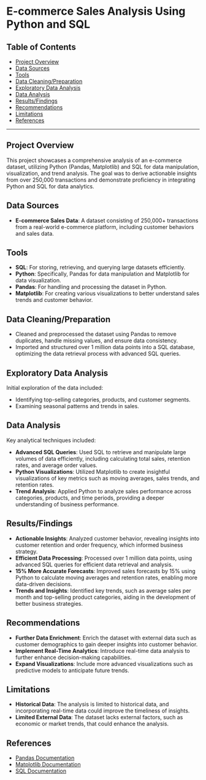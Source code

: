 # E-commerce Sales Analysis Using Python and SQL

## Table of Contents
- [Project Overview](#project-overview)
- [Data Sources](#data-sources)
- [Tools](#tools)
- [Data Cleaning/Preparation](#data-cleaningpreparation)
- [Exploratory Data Analysis](#exploratory-data-analysis)
- [Data Analysis](#data-analysis)
- [Results/Findings](#resultsfindings)
- [Recommendations](#recommendations)
- [Limitations](#limitations)
- [References](#references)

---

## Project Overview
This project showcases a comprehensive analysis of an e-commerce dataset, utilizing Python (Pandas, Matplotlib) and SQL for data manipulation, visualization, and trend analysis. The goal was to derive actionable insights from over 250,000 transactions and demonstrate proficiency in integrating Python and SQL for data analytics.

## Data Sources
- **E-commerce Sales Data**: A dataset consisting of 250,000+ transactions from a real-world e-commerce platform, including customer behaviors and sales data.

## Tools
- **SQL**: For storing, retrieving, and querying large datasets efficiently.
- **Python**: Specifically, Pandas for data manipulation and Matplotlib for data visualization.
- **Pandas**: For handling and processing the dataset in Python.
- **Matplotlib**: For creating various visualizations to better understand sales trends and customer behavior.

## Data Cleaning/Preparation
- Cleaned and preprocessed the dataset using Pandas to remove duplicates, handle missing values, and ensure data consistency.
- Imported and structured over 1 million data points into a SQL database, optimizing the data retrieval process with advanced SQL queries.

## Exploratory Data Analysis
Initial exploration of the data included:
- Identifying top-selling categories, products, and customer segments.
- Examining seasonal patterns and trends in sales.

## Data Analysis
Key analytical techniques included:
- **Advanced SQL Queries**: Used SQL to retrieve and manipulate large volumes of data efficiently, including calculating total sales, retention rates, and average order values.
- **Python Visualizations**: Utilized Matplotlib to create insightful visualizations of key metrics such as moving averages, sales trends, and retention rates.
- **Trend Analysis**: Applied Python to analyze sales performance across categories, products, and time periods, providing a deeper understanding of business performance.

## Results/Findings
- **Actionable Insights**: Analyzed customer behavior, revealing insights into customer retention and order frequency, which informed business strategy.
- **Efficient Data Processing**: Processed over 1 million data points, using advanced SQL queries for efficient data retrieval and analysis.
- **15% More Accurate Forecasts**: Improved sales forecasts by 15% using Python to calculate moving averages and retention rates, enabling more data-driven decisions.
- **Trends and Insights**: Identified key trends, such as average sales per month and top-selling product categories, aiding in the development of better business strategies.

## Recommendations
- **Further Data Enrichment**: Enrich the dataset with external data such as customer demographics to gain deeper insights into customer behavior.
- **Implement Real-Time Analytics**: Introduce real-time data analysis to further enhance decision-making capabilities.
- **Expand Visualizations**: Include more advanced visualizations such as predictive models to anticipate future trends.

## Limitations
- **Historical Data**: The analysis is limited to historical data, and incorporating real-time data could improve the timeliness of insights.
- **Limited External Data**: The dataset lacks external factors, such as economic or market trends, that could enhance the analysis.

## References
- [Pandas Documentation](https://pandas.pydata.org/docs/)
- [Matplotlib Documentation](https://matplotlib.org/stable/contents.html)
- [SQL Documentation](https://dev.mysql.com/doc/)

